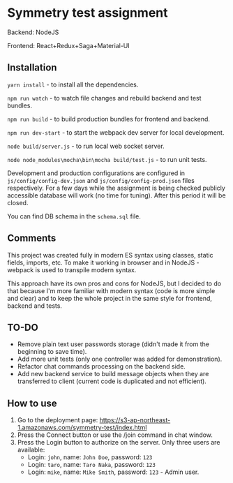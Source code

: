 # Symmetry test assignment

Backend: NodeJS

Frontend: React+Redux+Saga+Material-UI

## Installation

`yarn install` - to install all the dependencies.

`npm run watch` - to watch file changes and rebuild backend and test bundles.

`npm run build` - to build production bundles for frontend and backend.

`npm run dev-start` - to start the webpack dev server for local development.

`node build/server.js` - to run local web socket server.

`node node_modules\mocha\bin\mocha build/test.js` - to run unit tests.

Development and production configurations are configured in `js/config/config-dev.json` and `js/config/config-prod.json` 
files respectively. For a few days while the assignment is being checked publicly accessible database will work (no time 
for tuning). After this period it will be closed.

You can find DB schema in the `schema.sql` file.

## Comments

This project was created fully in modern ES syntax using classes, static fields, imports, etc. To make it working in 
browser and in NodeJS - webpack is used to transpile modern syntax. 

This approach have its own pros and cons for NodeJS, but I decided to do that because I'm more familiar with
modern syntax (code is more simple and clear) and to keep the whole project in the same style for frontend, 
backend and tests.

## TO-DO

- Remove plain text user passwords storage (didn't made it from the beginning to save time).
- Add more unit tests (only one controller was added for demonstration).
- Refactor chat commands processing on the backend side.
- Add new backend service to build message objects when they are transferred to client (current code is duplicated and 
not efficient).

## How to use

1. Go to the deployment page: https://s3-ap-northeast-1.amazonaws.com/symmetry-test/index.html
2. Press the Connect button or use the /join command in chat window.
3. Press the Login button to authorize on the server. Only three users are available:
   - Login: `john`, name: `John Doe`, password: `123` 
   - Login: `taro`, name: `Taro Naka`, password: `123` 
   - Login: `mike`, name: `Mike Smith`, password: `123` - Admin user.
